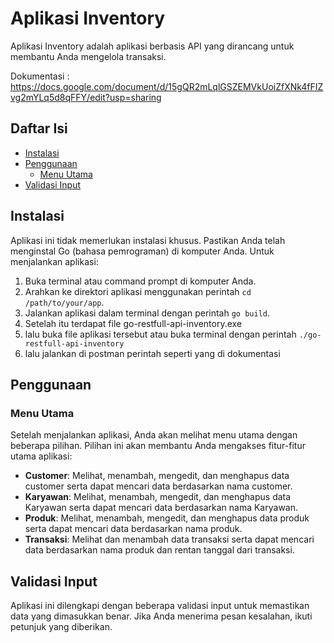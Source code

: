 
# Aplikasi Inventory

Aplikasi Inventory adalah aplikasi berbasis API yang dirancang untuk membantu Anda mengelola transaksi.


Dokumentasi : https://docs.google.com/document/d/15gQR2mLqlGSZEMVkUoiZfXNk4fFIZvg2mYLq5d8qFFY/edit?usp=sharing


## Daftar Isi

- [Instalasi](#instalasi)
- [Penggunaan](#penggunaan)
  - [Menu Utama](#menu-utama)
- [Validasi Input](#validasi-input)

## Instalasi

Aplikasi ini tidak memerlukan instalasi khusus. Pastikan Anda telah menginstal Go (bahasa pemrograman) di komputer Anda. Untuk menjalankan aplikasi:

1. Buka terminal atau command prompt di komputer Anda.
2. Arahkan ke direktori aplikasi menggunakan perintah `cd /path/to/your/app`.
3. Jalankan aplikasi dalam terminal dengan perintah `go build`.
4. Setelah itu terdapat file go-restfull-api-inventory.exe
5. lalu buka file aplikasi tersebut atau buka terminal dengan perintah `./go-restfull-api-inventory`
6. lalu jalankan di postman perintah seperti yang di dokumentasi

## Penggunaan

### Menu Utama

Setelah menjalankan aplikasi, Anda akan melihat menu utama dengan beberapa pilihan. Pilihan ini akan membantu Anda mengakses fitur-fitur utama aplikasi:

- **Customer**: Melihat, menambah, mengedit, dan menghapus data customer serta dapat mencari data berdasarkan nama customer.
- **Karyawan**: Melihat, menambah, mengedit, dan menghapus data Karyawan serta dapat mencari data berdasarkan nama Karyawan.
- **Produk**: Melihat, menambah, mengedit, dan menghapus data produk serta dapat mencari data berdasarkan nama produk.
- **Transaksi**: Melihat dan menambah data transaksi serta dapat mencari data berdasarkan nama produk dan rentan tanggal dari transaksi.

## Validasi Input

Aplikasi ini dilengkapi dengan beberapa validasi input untuk memastikan data yang dimasukkan benar. Jika Anda menerima pesan kesalahan, ikuti petunjuk yang diberikan.
